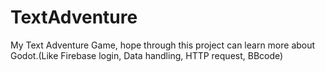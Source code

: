 # TextAdventure
My Text Adventure Game, hope through this project can learn more about Godot.(Like Firebase login, Data handling, HTTP request, BBcode)
